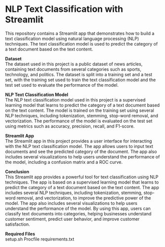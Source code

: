 # NLP Text Classification with Streamlit
This repository contains a Streamlit app that demonstrates how to build a text classification model using natural language processing (NLP) techniques. The text classification model is used to predict the category of a text document based on the text content.

**Dataset**   <br>
The dataset used in this project is a public dataset of news articles, containing text documents from several categories such as sports, technology, and politics. The dataset is split into a training set and a test set, with the training set used to train the text classification model and the test set used to evaluate the performance of the model.

**NLP Text Classification Model**   <br>
The NLP text classification model used in this project is a supervised learning model that learns to predict the category of a text document based on the text content. The model is trained on the training set using several NLP techniques, including tokenization, stemming, stop-word removal, and vectorization. The performance of the model is evaluated on the test set using metrics such as accuracy, precision, recall, and F1-score.

**Streamlit App**   <br>
The Streamlit app in this project provides a user interface for interacting with the NLP text classification model. The app allows users to input text documents and see the predicted category of the document. The app also includes several visualizations to help users understand the performance of the model, including a confusion matrix and a ROC curve.

**Conclusion**   <br>
This Streamlit app provides a powerful tool for text classification using NLP techniques. The app is based on a supervised learning model that learns to predict the category of a text document based on the text content. The app includes several NLP techniques, including tokenization, stemming, stop-word removal, and vectorization, to improve the predictive power of the model. The app also includes several visualizations to help users understand the performance of the model. By using this app, users can classify text documents into categories, helping businesses understand customer sentiment, predict user behavior, and improve customer satisfaction.

**Required Files**   <br>
setup.sh
Procfile
requirements.txt

